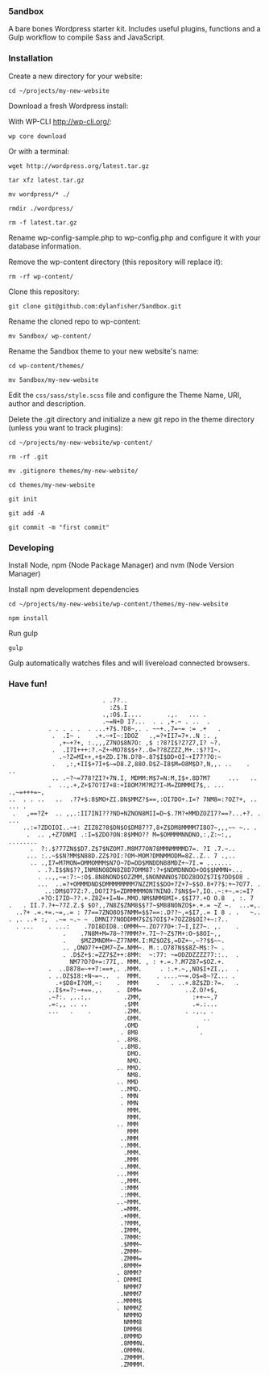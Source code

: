 ### 5andbox

A bare bones Wordpress starter kit. Includes useful plugins, functions and a Gulp workflow to compile Sass and JavaScript.

### Installation

Create a new directory for your website:

`cd ~/projects/my-new-website`

Download a fresh Wordpress install:

With WP-CLI http://wp-cli.org/:

`wp core download`

Or with a terminal:

`wget http://wordpress.org/latest.tar.gz`

`tar xfz latest.tar.gz`

`mv wordpress/* ./`

`rmdir ./wordpress/`

`rm -f latest.tar.gz`

Rename wp-config-sample.php to wp-config.php and configure it with your database information.

Remove the wp-content directory (this repository will replace it):

`rm -rf wp-content/`

Clone this repository:

`git clone git@github.com:dylanfisher/5andbox.git`

Rename the cloned repo to wp-content:

`mv 5andbox/ wp-content/`

Rename the 5andbox theme to your new website's name:

`cd wp-content/themes/`

`mv 5andbox/my-new-website`

Edit the `css/sass/style.scss` file and configure the Theme Name, URI, author and description.

Delete the .git directory and initialize a new git repo in the theme directory (unless you want to track plugins):

`cd ~/projects/my-new-website/wp-content/`

`rm -rf .git`

`mv .gitignore themes/my-new-website/`

`cd themes/my-new-website`

`git init`

`git add -A`

`git commit -m "first commit"`

### Developing

Install Node, npm (Node Package Manager) and nvm (Node Version Manager)

Install npm development dependencies

`cd ~/projects/my-new-website/wp-content/themes/my-new-website`

`npm install`

Run gulp

`gulp`

Gulp automatically watches files and will livereload connected browsers.

### Have fun!

```
                          . .7?..
                            :Z$.I
                          .,:O$.I....       .,.   ... .
                          .~=N+D I?...  . . ,+.~ . ..  .
           . . . . .  . ...+7$.?D8~,. . ~~+.,7=~= := .+   .
            .  .I~ .    .+.~+I~:IDOZ   .,=?+II7=7+..N :. ,
              ,+~+?+, :.,,,Z7NO$8N7O: ,$ :?8?I$?Z?Z7,I? ~?.
            .  .I7I+++:?.~Z+~MO78$$+?..O=??8ZZZZ,M+.:$??I~.
              .~?Z=MI++,+$+ZD.I?N.D?8~.87$I$DD+OI~+I77?7O:~
            .   ,:,+II$+7I+$~=D8.Z,88O.D$Z~I8$M=O8M$D?,N,,. ..    .  ..
            .. .~?~=778?ZI?+7N.I, MDMM:M$7=N:M,I$+.8D7M7     ...   ..
           .  ..,.+,Z+$7O?I7+8:+I8OM?M?MZ?I~M=ZDMMMI7$,. ... .,~=+++=~,
..  . . ..   ..  .?7+$:8$MO+ZI.DN$MMZ?$==,:OI7DO+.I=? 7NM8=:?OZ?+, .. ... .
 .   ,==?Z+  .. ,,.:II7INI???ND+NZNON8MII=D~$.7M?+MMDZOZI7?==?...+?. . ...
    ..:=?ZDOIOI..~+: ZIZ8Z?8$DN$O$DM87?7,8+Z$DM8MMMM7I8O7~,,,~~ ~.. .
     .  .. ,+Z7DNMI .:I=$ZDO?ON:8$MMO?? M=$OMMMMNNDNO,:,Z:~:,, ........
      .  ?:.$?77ZN$$D7.Z$7$NZOM7.M8M77ON78MMNMMMMD7=. ?I .7.~..
     ... :..~$$N?MM$N88D.ZZ$?OI:?OM~MOM?DMNMMODM=8Z..Z.. 7 .,..
      .. .,I7=M7MON=OMMOMMM$N7O~7D=DD$MNDDN88MDZ+~7I.= .......
        . .?.I$$N$??,INM8NO8DN8Z8D7OMM87:?+$NDMDNNOO+OO$$NMMN+...
        . ..,,~=:7:~:O$.8N8NOND$OZZMM,$NONNNNO$7DDZ8OOZ$7I$?DD$O8 .
        ...  ..=?+OMMMDND$DMMMMMMMM7NZZMI$$DO+7Z+7~$$O.8+7?$:+~7O77. .
          ..:DM$O77Z:7.,DO?I?$=ZDMMMMMON?NINO.7$N$$=?,IO..~:+~.=:=I?
        .+?O:I7ID~??.+.Z8Z++I=N=.MMO.NM$NMM8MI+.$$I7?.+O O.8  , :. 7
.   . II.7.?+~?7Z.Z.$ $O?,,7N8Z$ZNM8$$?7~$M88NONZO$+.+.= ~Z ~.  ...=,.
  ..?+ .=.+=.~=,.= : 77==7ZNO8O$7NMM=$$7==:.D??~,=$I7,.= I 8 . .   ~..
. ,. ..+ :,  .~= ~.~ ~ .DMNI?7NODDMM7$Z$7OI$?+7OZZ8$OI?+~:?..
  . ...    . ...:    .7DI8DID8.:OMMM~~.ZO7?7O+:7~I,IZ7~. ,.    .
               .    .7N8M+M=78~??MMM?+.7I~?~Z$7M+:O~$8OI~,,
               .    $MZZMNDM+~Z77NMM.I:MZ$OZ$,=DZ+~,~??$$~~.
               .. ,ONO7?++DM7~Z=.NMM~. M.:.O787N$$8Z~M$:?~ .
               . .D$Z+$:=ZZ7$Z++:8MM:  ~:77: ~=ODZDZZZZ77::..  .
                 NM7?O?O+=:77I,. MMM. , : +.=.?.M7Z87=$OZ.+.
           .  ..D878=~++7:==+,. .MMM.     . :.+.~,,NO$I+ZI.,.  .
           . ..OZ$I8:+N~=~..  .  MMM.    . ....~~=.O$=8~?Z... .
             .+$D8+I?OM,~:    .  MMM     .   . ..+.8Z$ZD:?=.   .
           ..I$+=?:~+==.,.    .  DMM=            ..Z.O?+$,
           .~?:. ,..:,.         .ZMM,              :++~~,7
           .=:,, .. ..          .$MM               .=.:...
           ...   .    .         .ZMM.            . .,., .
                                .OMM.                 ..
                                .OMD                .
                               . 8M8                 .
                              . .8M8.
                               ..8M8.
                                 DMO.
                                 NMO.
                              .. MMO.
                                 NM8.
                              .. MMD
                               ..MMD.
                               . MMN
                               . MMN
                                 MMM.
                                 MMM.
                              .. MMM
                                 MMM
                               ..MMM
                               ..MMM.
                                .MMM.
                                .MMM
                               ..MMM.
                              ...MMM
                               .,MMM.
                               .:MMM
                               .:MMM.
                              ..~MMM.
                               .=MMM.
                               .+MMM.
                               .?MMM,
                               .IMMM,
                               .7MMM:
                               .$MMM~
                               .ZMMM~
                               .ZMMM=
                               .8MMM+
                              . 8MMM?
                              . DMMMI
                                NMMM7
                               .NMMM7
                              ..MMMM$
                              . NMMMZ
                                NMMMO
                                NMMM8
                                DMMM8
                               .8MMMD
                               .8MMMN.
                               .OMMMN.
                               .ZMMMM.
                               .ZMMMM.
```
